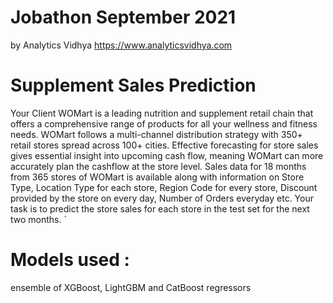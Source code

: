 # Jobathon September 2021
by Analytics Vidhya <https://www.analyticsvidhya.com>

# Supplement Sales Prediction

Your Client WOMart is a leading nutrition and supplement retail chain that offers a comprehensive range of products for all your wellness and fitness needs. WOMart follows a multi-channel distribution strategy with 350+ retail stores spread across 100+ cities. Effective forecasting for store sales gives essential insight into upcoming cash flow, meaning WOMart can more accurately plan the cashflow at the store level. Sales data for 18 months from 365 stores of WOMart is available along with information on Store Type, Location Type for each store, Region Code for every store, Discount provided by the store on every day, Number of Orders everyday etc. Your task is to predict the store sales for each store in the test set for the next two months.  `

# Models used :
ensemble of XGBoost, LightGBM and CatBoost regressors
